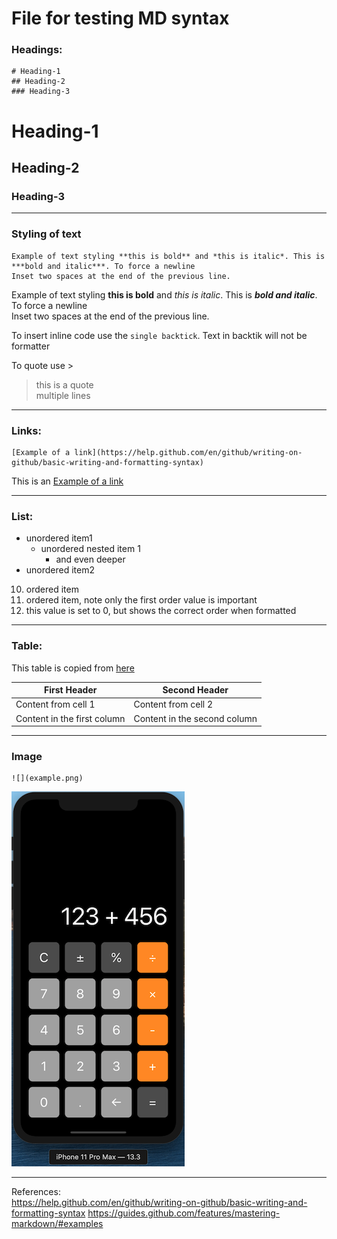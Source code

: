 # File for testing MD syntax

### Headings:

```
# Heading-1
## Heading-2
### Heading-3
```
# Heading-1
## Heading-2
### Heading-3
---

### Styling of text

```
Example of text styling **this is bold** and *this is italic*. This is ***bold and italic***. To force a newline  
Inset two spaces at the end of the previous line.
```
Example of text styling **this is bold** and *this is italic*. This is ***bold and italic***. To force a newline  
Inset two spaces at the end of the previous line.

To insert inline code use the `single backtick`. Text in backtik will not be formatter

To quote use >
>this is a quote  
multiple lines


---
### Links:

```
[Example of a link](https://help.github.com/en/github/writing-on-github/basic-writing-and-formatting-syntax)
```
This is an [Example of a link](https://help.github.com/en/github/writing-on-github/basic-writing-and-formatting-syntax)

---
### List:

- unordered item1
  - unordered nested item 1
    - and even deeper
- unordered item2

10. ordered item
0. ordered item, note only the first order value is important
0. this value is set to 0, but shows the correct order when formatted

---
### Table:

This table is copied from [here](https://guides.github.com/features/mastering-markdown/#examples)

First Header | Second Header
------------ | -------------
Content from cell 1 | Content from cell 2
Content in the first column | Content in the second column

---
### Image

```
![](example.png)
```
![](example.png)

---
References:  
https://help.github.com/en/github/writing-on-github/basic-writing-and-formatting-syntax
https://guides.github.com/features/mastering-markdown/#examples
